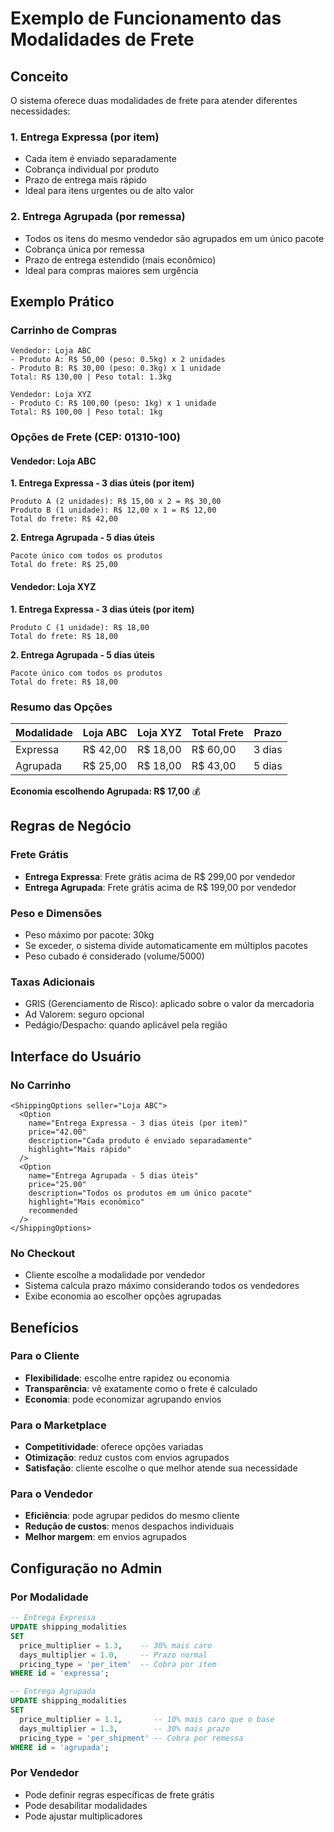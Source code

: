 # Exemplo de Funcionamento das Modalidades de Frete

## Conceito

O sistema oferece duas modalidades de frete para atender diferentes necessidades:

### 1. **Entrega Expressa** (por item)
- Cada item é enviado separadamente
- Cobrança individual por produto
- Prazo de entrega mais rápido
- Ideal para itens urgentes ou de alto valor

### 2. **Entrega Agrupada** (por remessa) 
- Todos os itens do mesmo vendedor são agrupados em um único pacote
- Cobrança única por remessa
- Prazo de entrega estendido (mais econômico)
- Ideal para compras maiores sem urgência

## Exemplo Prático

### Carrinho de Compras
```
Vendedor: Loja ABC
- Produto A: R$ 50,00 (peso: 0.5kg) x 2 unidades
- Produto B: R$ 30,00 (peso: 0.3kg) x 1 unidade
Total: R$ 130,00 | Peso total: 1.3kg

Vendedor: Loja XYZ  
- Produto C: R$ 100,00 (peso: 1kg) x 1 unidade
Total: R$ 100,00 | Peso total: 1kg
```

### Opções de Frete (CEP: 01310-100)

#### **Vendedor: Loja ABC**

**1. Entrega Expressa - 3 dias úteis (por item)**
```
Produto A (2 unidades): R$ 15,00 x 2 = R$ 30,00
Produto B (1 unidade): R$ 12,00 x 1 = R$ 12,00
Total do frete: R$ 42,00
```

**2. Entrega Agrupada - 5 dias úteis**
```
Pacote único com todos os produtos
Total do frete: R$ 25,00
```

#### **Vendedor: Loja XYZ**

**1. Entrega Expressa - 3 dias úteis (por item)**
```
Produto C (1 unidade): R$ 18,00
Total do frete: R$ 18,00
```

**2. Entrega Agrupada - 5 dias úteis**
```
Pacote único com todos os produtos
Total do frete: R$ 18,00
```

### Resumo das Opções

| Modalidade | Loja ABC | Loja XYZ | Total Frete | Prazo |
|------------|----------|----------|-------------|--------|
| Expressa | R$ 42,00 | R$ 18,00 | R$ 60,00 | 3 dias |
| Agrupada | R$ 25,00 | R$ 18,00 | R$ 43,00 | 5 dias |

**Economia escolhendo Agrupada: R$ 17,00** 💰

## Regras de Negócio

### Frete Grátis
- **Entrega Expressa**: Frete grátis acima de R$ 299,00 por vendedor
- **Entrega Agrupada**: Frete grátis acima de R$ 199,00 por vendedor

### Peso e Dimensões
- Peso máximo por pacote: 30kg
- Se exceder, o sistema divide automaticamente em múltiplos pacotes
- Peso cubado é considerado (volume/5000)

### Taxas Adicionais
- GRIS (Gerenciamento de Risco): aplicado sobre o valor da mercadoria
- Ad Valorem: seguro opcional
- Pedágio/Despacho: quando aplicável pela região

## Interface do Usuário

### No Carrinho
```svelte
<ShippingOptions seller="Loja ABC">
  <Option 
    name="Entrega Expressa - 3 dias úteis (por item)"
    price="42.00"
    description="Cada produto é enviado separadamente"
    highlight="Mais rápido"
  />
  <Option 
    name="Entrega Agrupada - 5 dias úteis" 
    price="25.00"
    description="Todos os produtos em um único pacote"
    highlight="Mais econômico"
    recommended
  />
</ShippingOptions>
```

### No Checkout
- Cliente escolhe a modalidade por vendedor
- Sistema calcula prazo máximo considerando todos os vendedores
- Exibe economia ao escolher opções agrupadas

## Benefícios

### Para o Cliente
- **Flexibilidade**: escolhe entre rapidez ou economia
- **Transparência**: vê exatamente como o frete é calculado
- **Economia**: pode economizar agrupando envios

### Para o Marketplace
- **Competitividade**: oferece opções variadas
- **Otimização**: reduz custos com envios agrupados
- **Satisfação**: cliente escolhe o que melhor atende sua necessidade

### Para o Vendedor
- **Eficiência**: pode agrupar pedidos do mesmo cliente
- **Redução de custos**: menos despachos individuais
- **Melhor margem**: em envios agrupados

## Configuração no Admin

### Por Modalidade
```sql
-- Entrega Expressa
UPDATE shipping_modalities 
SET 
  price_multiplier = 1.3,    -- 30% mais caro
  days_multiplier = 1.0,     -- Prazo normal
  pricing_type = 'per_item'  -- Cobra por item
WHERE id = 'expressa';

-- Entrega Agrupada  
UPDATE shipping_modalities
SET
  price_multiplier = 1.1,       -- 10% mais caro que o base
  days_multiplier = 1.3,        -- 30% mais prazo
  pricing_type = 'per_shipment' -- Cobra por remessa
WHERE id = 'agrupada';
```

### Por Vendedor
- Pode definir regras específicas de frete grátis
- Pode desabilitar modalidades
- Pode ajustar multiplicadores 